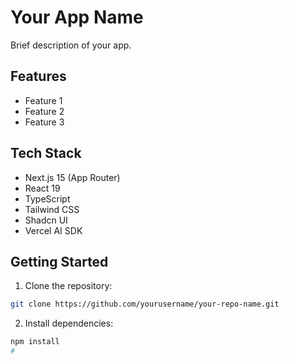 # Your App Name

Brief description of your app.

## Features

- Feature 1
- Feature 2
- Feature 3

## Tech Stack

- Next.js 15 (App Router)
- React 19
- TypeScript
- Tailwind CSS
- Shadcn UI
- Vercel AI SDK

## Getting Started

1. Clone the repository:

```bash
git clone https://github.com/yourusername/your-repo-name.git
```

2. Install dependencies:

```bash
npm install
#
```
